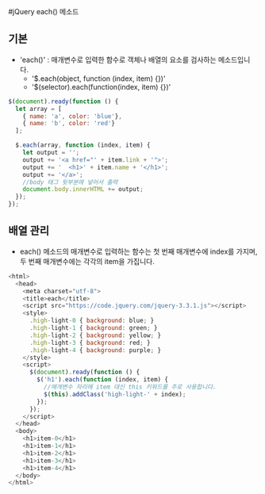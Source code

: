 #jQuery each() 메소드

## 기본
- 'each()' : 매개변수로 입력한 함수로 객체나 배열의 요소를 검사하는 메소드입니다.
  + '$.each(object, function (index, item) {})'
  + '$(selector).each(function(index, item) {})'
```javascript
$(document).ready(function () {
  let array = [
    { name: 'a', color: 'blue'},
    { name: 'b', color: 'red'}
  ];

  $.each(array, function (index, item) {
    let output = '';
    output += '<a href="' + item.link + '">';
    output += '  <h1>' + item.name + '</h1>';
    output += '</a>';
    //body 태그 뒷부분에 넣어서 출력
    document.body.innerHTML += output;
  });
});
```

## 배열 관리
- each() 메소드의 매개변수로 입력하는 함수는 첫 번째 매개변수에 index를 가지며, 두 번째 매개변수에는 각각의 item을 가집니다.
```javascript
<html>
  <head>
    <meta charset="utf-8">
    <title>each</title>
    <script src="https://code.jquery.com/jquery-3.3.1.js"></script>
    <style>
      .high-light-0 { background: blue; }
      .high-light-1 { background: green; }
      .high-light-2 { background: yellow; }
      .high-light-3 { background: red; }
      .high-light-4 { background: purple; }
    </style>
    <script>
      $(document).ready(function () {
        $('h1').each(function (index, item) {
          //매개변수 자리에 item 대신 this 키워드를 주로 사용합니다.
          $(this).addClass('high-light-' + index);
        });
      });
    </script>
  </head>
  <body>
    <h1>item-0</h1>
    <h1>item-1</h1>
    <h1>item-2</h1>
    <h1>item-3</h1>
    <h1>item-4</h1>
  </body>
</html>
```
